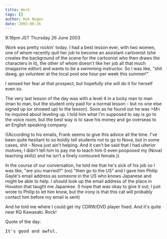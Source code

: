 ```yaml
---
title: Work
tags: []
author: Rob Nugen
date: 2003-06-26
---
```


<p class=date>9:16pm JST Thursday 26 June 2003</p>

<p>Work was pretty rockin' today.  I had a best lesson ever, with two
women, one of whom recently quit her job to become an assistant
cartoonist (she creates the background of the scene for the cartoonist
who then draws the characters in it), the other of whom doesn't like
her job all that much (magazine editor) and wants to be a swimming
instructor.  So I was like, "shit dawg, go volunteer at the local pool
one hour per week this summer!"</p>

<p>I sensed her fear at that prospect, but hopefully she will do it
for herself even so.</p>

<p>The very last lesson of the day was with a level 4 in a lucky man
to man (man to man, but the student only paid for a normal lesson -
but no one else signed up (or showed up) to the lesson).  Soon as he
found out he was >M&lt; he inquired about leveling up.  I told him
what I'm supposed to say is go to the voice room, but the best way is
to save his money and go overseas to an English speaking company.</p>

<p>((According to his emails, Frank seems to give this advice all the
time.  I've been quite hesitant to so boldly tell students not to go
to Nova, but in some cases, shit - Nova just ain't helping.  And it
can't be said that I had ulterior motives; I didn't tell him to pay me
to teach him (I even poopooed my (Nova) teaching skillz) and he isn't
a finely contoured female.))</p>

<p>In the course of our conversation, he told me that he's sick of his
job so I was like, "are you married?" (no) "then go to the US" and I
gave him Philip Gayle's email address as someone in the US who knows
Japanese and might be able to help.  I should look up the email
address of the place in Houston that taught me Japanese. (I hope that
was okay to give it out; I just wrote to Philip to let him know, but
the irony is that this cat will probably contact him before my email
is sent)</p>

<p>And he told me where I could get my CDRW/DVD player fixed.  And
it's quite near KQ Kawasaki.   Rock!</p>

<p>Quote of the day:</p>

<pre>
It's good and awful.
</pre>
